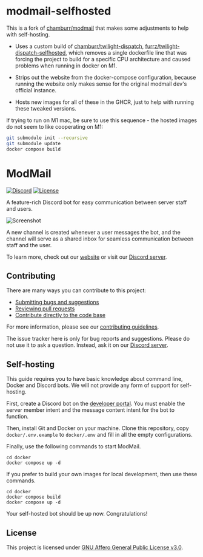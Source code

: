 # modmail-selfhosted

This is a fork of [chamburr/modmail](https://github.com/chamburr/modmail) that makes some adjustments to help with self-hosting.

 - Uses a custom build of [chamburr/twilight-dispatch](https://github.com/chamburr/twilight-dispatch/), [furrz/twilight-dispatch-selfhosted](https://github.com/furrz/twilight-dispatch-selfhosted), which removes a single dockerfile line that was forcing the project to build for a specific CPU architecture and caused problems when running in docker on M1.

 - Strips out the website from the docker-compose configuration, because running the website only makes sense for the original modmail dev's official instance.

 - Hosts new images for all of these in the GHCR, just to help with running these tweaked versions.

If trying to run on M1 mac, be sure to use this sequence - the hosted images do not seem to like cooperating on M1:

```bash
git submodule init --recursive
git submodule update
docker compose build
```

# ModMail

[![Discord](https://discord.com/api/guilds/576016832956334080/widget.png)][discord]
[![License](https://img.shields.io/github/license/chamburr/modmail.svg)](LICENSE)

A feature-rich Discord bot for easy communication between server staff and users.

![Screenshot](https://user-images.githubusercontent.com/42373024/194307657-9a146d26-c5ac-4138-8428-a78d2cacf6a6.png)

A new channel is created whenever a user messages the bot, and the channel will serve as a shared
inbox for seamless communication between staff and the user.

To learn more, check out our [website](https://modmail.xyz) or visit our [Discord server][discord].

## Contributing

There are many ways you can contribute to this project:

- [Submitting bugs and suggestions](https://github.com/chamburr/modmail/issues)
- [Reviewing pull requests](https://github.com/chamburr/modmail/pulls)
- [Contribute directly to the code base](https://github.com/chamburr/modmail/pulls)

For more information, please see our [contributing guidelines](CONTRIBUTING.md).

The issue tracker here is only for bug reports and suggestions. Please do not use it to ask a
question. Instead, ask it on our [Discord server][discord].

## Self-hosting

This guide requires you to have basic knowledge about command line, Docker and Discord bots. We
will not provide any form of support for self-hosting.

First, create a Discord bot on the [developer portal](https://discord.com/developers). You must
enable the server member intent and the message content intent for the bot to function.

Then, install Git and Docker on your machine. Clone this repository, copy `docker/.env.example` to
`docker/.env` and fill in all the empty configurations.

Finally, use the following commands to start ModMail.

```
cd docker
docker compose up -d
```

If you prefer to build your own images for local development, then use these commands.

```
cd docker
docker compose build
docker compose up -d
```

Your self-hosted bot should be up now. Congratulations!

## License

This project is licensed under [GNU Affero General Public License v3.0](LICENSE).

[discord]: https://discord.gg/wjWJwJB
